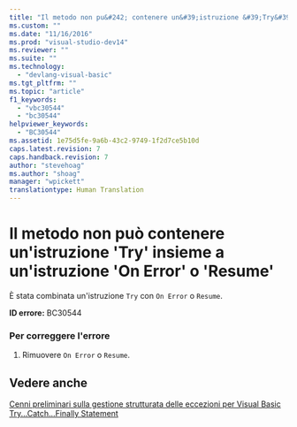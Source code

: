 ```yaml
---
title: "Il metodo non pu&#242; contenere un&#39;istruzione &#39;Try&#39; insieme a un&#39;istruzione &#39;On Error&#39; o &#39;Resume&#39; | Microsoft Docs"
ms.custom: ""
ms.date: "11/16/2016"
ms.prod: "visual-studio-dev14"
ms.reviewer: ""
ms.suite: ""
ms.technology: 
  - "devlang-visual-basic"
ms.tgt_pltfrm: ""
ms.topic: "article"
f1_keywords: 
  - "vbc30544"
  - "bc30544"
helpviewer_keywords: 
  - "BC30544"
ms.assetid: 1e75d5fe-9a6b-43c2-9749-1f2d7ce5b10d
caps.latest.revision: 7
caps.handback.revision: 7
author: "stevehoag"
ms.author: "shoag"
manager: "wpickett"
translationtype: Human Translation
---
```

# Il metodo non pu&#242; contenere un&#39;istruzione &#39;Try&#39; insieme a un&#39;istruzione &#39;On Error&#39; o &#39;Resume&#39;
È stata combinata un'istruzione `Try` con `On Error` o `Resume`.  
  
 **ID errore:** BC30544  
  
### Per correggere l'errore  
  
1.  Rimuovere `On Error` o `Resume`.  
  
## Vedere anche  
 [Cenni preliminari sulla gestione strutturata delle eccezioni per Visual Basic](http://msdn.microsoft.com/it-it/bb81af80-a735-4873-9711-6151a48e418a)   
 [Try...Catch...Finally Statement](../../visual-basic/language-reference/statements/try-catch-finally-statement.md)